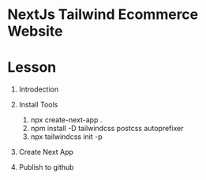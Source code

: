 # NextJs Tailwind Ecommerce Website

# Lesson

1. Introdection
2. Install Tools

   1. npx create-next-app .
   2. npm install -D tailwindcss postcss autoprefixer
   3. npx tailwindcss init -p

3. Create Next App
4. Publish to github
